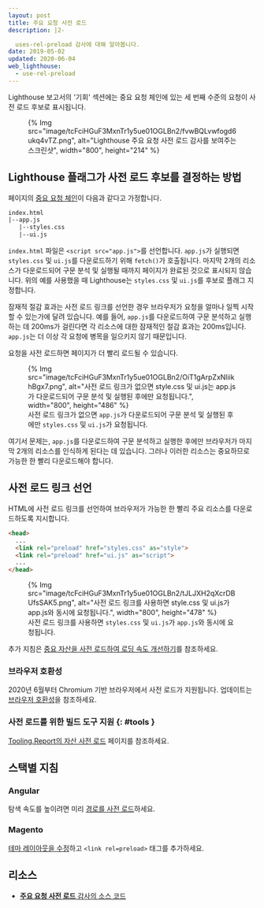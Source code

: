 ```yaml
---
layout: post
title: 주요 요청 사전 로드
description: |2-

  uses-rel-preload 감사에 대해 알아봅니다.
date: 2019-05-02
updated: 2020-06-04
web_lighthouse:
  - use-rel-preload
---
```


Lighthouse 보고서의 '기회' 섹션에는 중요 요청 체인에 있는 세 번째 수준의 요청이 사전 로드 후보로 표시됩니다.

<figure>   {% Img src="image/tcFciHGuF3MxnTr1y5ue01OGLBn2/fvwBQLvwfogd6ukq4vTZ.png", alt="Lighthouse 주요 요청 사전 로드 감사를 보여주는 스크린샷", width="800", height="214" %}</figure>

## Lighthouse 플래그가 사전 로드 후보를 결정하는 방법

페이지의 [중요 요청 체인](/critical-request-chains)이 다음과 같다고 가정합니다.

```html
index.html
|--app.js
   |--styles.css
   |--ui.js
```

`index.html` 파일은 `<script src="app.js">`를 선언합니다. `app.js`가 실행되면 `styles.css` 및 `ui.js`를 다운로드하기 위해 `fetch()`가 호출됩니다. 마지막 2개의 리소스가 다운로드되어 구문 분석 및 실행될 때까지 페이지가 완료된 것으로 표시되지 않습니다. 위의 예를 사용했을 때 Lighthouse는 `styles.css` 및 `ui.js`를 후보로 플래그 지정합니다.

잠재적 절감 효과는 사전 로드 링크를 선언한 경우 브라우저가 요청을 얼마나 일찍 시작할 수 있는가에 달려 있습니다. 예를 들어, `app.js`를 다운로드하여 구문 분석하고 실행하는 데 200ms가 걸린다면 각 리소스에 대한 잠재적인 절감 효과는 200ms입니다. `app.js`는 더 이상 각 요청에 병목을 일으키지 않기 때문입니다.

요청을 사전 로드하면 페이지가 더 빨리 로드될 수 있습니다.

<figure>   {% Img src="image/tcFciHGuF3MxnTr1y5ue01OGLBn2/OiT1gArpZxNliikhBgx7.png", alt="사전 로드 링크가 없으면 style.css 및 ui.js는 app.js가 다운로드되어 구문 분석 및 실행된 후에만 요청됩니다.", width="800", height="486" %}   <figcaption>     사전 로드 링크가 없으면 <code>app.js</code>가 다운로드되어 구문 분석 및 실행된 후에만 <code>styles.css</code> 및 <code>ui.js</code>가 요청됩니다.   </figcaption></figure>

여기서 문제는, `app.js`를 다운로드하여 구문 분석하고 실행한 후에만 브라우저가 마지막 2개의 리소스를 인식하게 된다는 데 있습니다. 그러나 이러한 리소스는 중요하므로 가능한 한 빨리 다운로드해야 합니다.

## 사전 로드 링크 선언

HTML에 사전 로드 링크를 선언하여 브라우저가 가능한 한 빨리 주요 리소스를 다운로드하도록 지시합니다.

```html
<head>
  ...
  <link rel="preload" href="styles.css" as="style">
  <link rel="preload" href="ui.js" as="script">
  ...
</head>
```

<figure>   {% Img src="image/tcFciHGuF3MxnTr1y5ue01OGLBn2/tJLJXH2qXcrDBUfsSAK5.png", alt="사전 로드 링크를 사용하면 style.css 및 ui.js가 app.js와 동시에 요청됩니다.", width="800", height="478" %}   <figcaption>     사전 로드 링크를 사용하면 <code>styles.css</code> 및 <code>ui.js</code>가 <code>app.js</code>와 동시에 요청됩니다.   </figcaption></figure>

추가 지침은 [중요 자산을 사전 로드하여 로딩 속도 개선하기](/preload-critical-assets)를 참조하세요.

### 브라우저 호환성

2020년 6월부터 Chromium 기반 브라우저에서 사전 로드가 지원됩니다. 업데이트는 [브라우저 호환성](https://developer.mozilla.org/docs/Web/HTML/Preloading_content#Browser_compatibility)을 참조하세요.

### 사전 로드를 위한 빌드 도구 지원 {: #tools }

[Tooling.Report의 자산 사전 로드](https://bundlers.tooling.report/non-js-resources/html/preload-assets/?utm_source=web.dev&utm_campaign=lighthouse&utm_medium=uses-rel-preload) 페이지를 참조하세요.

## 스택별 지침

### Angular

탐색 속도를 높이려면 미리 [경로를 사전 로드](/route-preloading-in-angular/)하세요.

### Magento

[테마 레이아웃을 수정](https://devdocs.magento.com/guides/v2.3/frontend-dev-guide/layouts/xml-manage.html)하고 `<link rel=preload>` 태그를 추가하세요.

## 리소스

- [**주요 요청 사전 로드** 감사의 소스 코드](https://github.com/GoogleChrome/lighthouse/blob/master/lighthouse-core/audits/uses-rel-preload.js)
